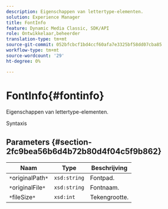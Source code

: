 ```yaml
---
description: Eigenschappen van lettertype-elementen.
solution: Experience Manager
title: FontInfo
feature: Dynamic Media Classic, SDK/API
role: Ontwikkelaar,beheerder
translation-type: tm+mt
source-git-commit: 052bfcbcf1bd4ccf60afa7e3325bf58dd07cba85
workflow-type: tm+mt
source-wordcount: '29'
ht-degree: 0%

---
```



# FontInfo{#fontinfo}

Eigenschappen van lettertype-elementen.

Syntaxis

## Parameters {#section-2fc9bea56b6d4b72b80d4f04c5f9b862}

| Naam | Type | Beschrijving |
|---|---|---|
| `*`originalPath`*` | `xsd:string` | Fontpad. |
| `*`originalFile`*` | `xsd:string` | Fontnaam. |
| `*`fileSize`*` | `xsd:int` | Tekengrootte. |

